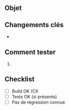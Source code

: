 ﻿## Objet

## Changements clés
-

## Comment tester
1.

## Checklist
- [ ] Build OK (CI)
- [ ] Tests OK (si présents)
- [ ] Pas de régression connue
